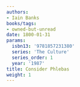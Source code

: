 ```yaml
---
authors:
- Iain Banks
books/tags:
- owned-but-unread
date: 1800-01-31
params:
  isbn13: '9781857231380'
  series: 'The Culture'
  series_order: 1
  year: '1987'
title: Consider Phlebas
weight: 1
---
```



<!--more-->